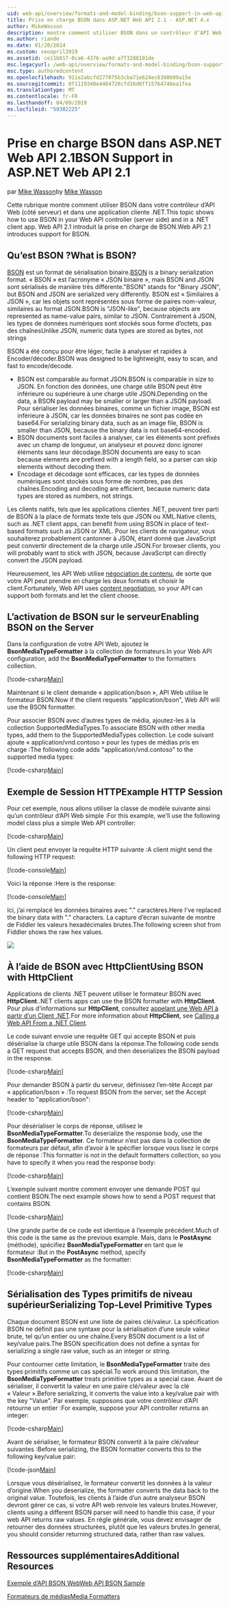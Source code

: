 ```yaml
---
uid: web-api/overview/formats-and-model-binding/bson-support-in-web-api-21
title: Prise en charge BSON dans ASP.NET Web API 2.1 - ASP.NET 4.x
author: MikeWasson
description: montre comment utiliser BSON dans un contrôleur d’API Web (côté serveur) et dans une application cliente .NET pour ASP.NET 4.x.
ms.author: riande
ms.date: 01/20/2014
ms.custom: seoapril2019
ms.assetid: ce11b017-0ca6-4376-aa9d-a7f3288101de
msc.legacyurl: /web-api/overview/formats-and-model-binding/bson-support-in-web-api-21
msc.type: authoredcontent
ms.openlocfilehash: 911e2abcfd277075b3cba71e624ec6390b99a15e
ms.sourcegitcommit: 0f1119340e4464720cfd16d0ff15764746ea1fea
ms.translationtype: MT
ms.contentlocale: fr-FR
ms.lasthandoff: 04/09/2019
ms.locfileid: "59382225"
---
```

# <a name="bson-support-in-aspnet-web-api-21"></a><span data-ttu-id="2a63d-103">Prise en charge BSON dans ASP.NET Web API 2.1</span><span class="sxs-lookup"><span data-stu-id="2a63d-103">BSON Support in ASP.NET Web API 2.1</span></span>

<span data-ttu-id="2a63d-104">par [Mike Wasson](https://github.com/MikeWasson)</span><span class="sxs-lookup"><span data-stu-id="2a63d-104">by [Mike Wasson](https://github.com/MikeWasson)</span></span>

<span data-ttu-id="2a63d-105">Cette rubrique montre comment utiliser BSON dans votre contrôleur d’API Web (côté serveur) et dans une application cliente .NET.</span><span class="sxs-lookup"><span data-stu-id="2a63d-105">This topic shows how to use BSON in your Web API controller (server side) and in a .NET client app.</span></span> <span data-ttu-id="2a63d-106">Web API 2.1 introduit la prise en charge de BSON.</span><span class="sxs-lookup"><span data-stu-id="2a63d-106">Web API 2.1 introduces support for BSON.</span></span> 

## <a name="what-is-bson"></a><span data-ttu-id="2a63d-107">Qu’est BSON ?</span><span class="sxs-lookup"><span data-stu-id="2a63d-107">What is BSON?</span></span>

<span data-ttu-id="2a63d-108">[BSON](http://bsonspec.org/) est un format de sérialisation binaire.</span><span class="sxs-lookup"><span data-stu-id="2a63d-108">[BSON](http://bsonspec.org/) is a binary serialization format.</span></span> <span data-ttu-id="2a63d-109">« BSON » est l’acronyme « JSON binaire », mais BSON and JSON sont sérialisés de manière très différente.</span><span class="sxs-lookup"><span data-stu-id="2a63d-109">"BSON" stands for "Binary JSON", but BSON and JSON are serialized very differently.</span></span> <span data-ttu-id="2a63d-110">BSON est « Similaires à JSON », car les objets sont représentés sous forme de paires nom-valeur, similaires au format JSON.</span><span class="sxs-lookup"><span data-stu-id="2a63d-110">BSON is "JSON-like", because objects are represented as name-value pairs, similar to JSON.</span></span> <span data-ttu-id="2a63d-111">Contrairement à JSON, les types de données numériques sont stockés sous forme d’octets, pas des chaînes</span><span class="sxs-lookup"><span data-stu-id="2a63d-111">Unlike JSON, numeric data types are stored as bytes, not strings</span></span>

<span data-ttu-id="2a63d-112">BSON a été conçu pour être léger, facile à analyser et rapides à Encoder/décoder.</span><span class="sxs-lookup"><span data-stu-id="2a63d-112">BSON was designed to be lightweight, easy to scan, and fast to encode/decode.</span></span>

- <span data-ttu-id="2a63d-113">BSON est comparable au format JSON.</span><span class="sxs-lookup"><span data-stu-id="2a63d-113">BSON is comparable in size to JSON.</span></span> <span data-ttu-id="2a63d-114">En fonction des données, une charge utile BSON peut être inférieure ou supérieure à une charge utile JSON.</span><span class="sxs-lookup"><span data-stu-id="2a63d-114">Depending on the data, a BSON payload may be smaller or larger than a JSON payload.</span></span> <span data-ttu-id="2a63d-115">Pour sérialiser les données binaires, comme un fichier image, BSON est inférieure à JSON, car les données binaires ne sont pas codée en base64.</span><span class="sxs-lookup"><span data-stu-id="2a63d-115">For serializing binary data, such as an image file, BSON is smaller than JSON, because the binary data is not base64-encoded.</span></span>
- <span data-ttu-id="2a63d-116">BSON documents sont faciles à analyser, car les éléments sont préfixés avec un champ de longueur, un analyseur et pouvez donc ignorer éléments sans leur décodage.</span><span class="sxs-lookup"><span data-stu-id="2a63d-116">BSON documents are easy to scan because elements are prefixed with a length field, so a parser can skip elements without decoding them.</span></span>
- <span data-ttu-id="2a63d-117">Encodage et décodage sont efficaces, car les types de données numériques sont stockés sous forme de nombres, pas des chaînes.</span><span class="sxs-lookup"><span data-stu-id="2a63d-117">Encoding and decoding are efficient, because numeric data types are stored as numbers, not strings.</span></span>

<span data-ttu-id="2a63d-118">Les clients natifs, tels que les applications clientes .NET, peuvent tirer parti de BSON à la place de formats texte tels que JSON ou XML.</span><span class="sxs-lookup"><span data-stu-id="2a63d-118">Native clients, such as .NET client apps, can benefit from using BSON in place of text-based formats such as JSON or XML.</span></span> <span data-ttu-id="2a63d-119">Pour les clients de navigateur, vous souhaiterez probablement cantonner à JSON, étant donné que JavaScript peut convertir directement de la charge utile JSON.</span><span class="sxs-lookup"><span data-stu-id="2a63d-119">For browser clients, you will probably want to stick with JSON, because JavaScript can directly convert the JSON payload.</span></span>

<span data-ttu-id="2a63d-120">Heureusement, les API Web utilise [négociation de contenu](content-negotiation.md), de sorte que votre API peut prendre en charge les deux formats et choisir le client.</span><span class="sxs-lookup"><span data-stu-id="2a63d-120">Fortunately, Web API uses [content negotiation](content-negotiation.md), so your API can support both formats and let the client choose.</span></span>

## <a name="enabling-bson-on-the-server"></a><span data-ttu-id="2a63d-121">L’activation de BSON sur le serveur</span><span class="sxs-lookup"><span data-stu-id="2a63d-121">Enabling BSON on the Server</span></span>

<span data-ttu-id="2a63d-122">Dans la configuration de votre API Web, ajoutez le **BsonMediaTypeFormatter** à la collection de formateurs.</span><span class="sxs-lookup"><span data-stu-id="2a63d-122">In your Web API configuration, add the **BsonMediaTypeFormatter** to the formatters collection.</span></span>

[!code-csharp[Main](bson-support-in-web-api-21/samples/sample1.cs)]

<span data-ttu-id="2a63d-123">Maintenant si le client demande « application/bson », API Web utilise le formateur BSON.</span><span class="sxs-lookup"><span data-stu-id="2a63d-123">Now if the client requests "application/bson", Web API will use the BSON formatter.</span></span>

<span data-ttu-id="2a63d-124">Pour associer BSON avec d’autres types de média, ajoutez-les à la collection SupportedMediaTypes.</span><span class="sxs-lookup"><span data-stu-id="2a63d-124">To associate BSON with other media types, add them to the SupportedMediaTypes collection.</span></span> <span data-ttu-id="2a63d-125">Le code suivant ajoute « application/vnd.contoso » pour les types de médias pris en charge :</span><span class="sxs-lookup"><span data-stu-id="2a63d-125">The following code adds "application/vnd.contoso" to the supported media types:</span></span>

[!code-csharp[Main](bson-support-in-web-api-21/samples/sample2.cs)]

## <a name="example-http-session"></a><span data-ttu-id="2a63d-126">Exemple de Session HTTP</span><span class="sxs-lookup"><span data-stu-id="2a63d-126">Example HTTP Session</span></span>

<span data-ttu-id="2a63d-127">Pour cet exemple, nous allons utiliser la classe de modèle suivante ainsi qu’un contrôleur d’API Web simple :</span><span class="sxs-lookup"><span data-stu-id="2a63d-127">For this example, we'll use the following model class plus a simple Web API controller:</span></span>

[!code-csharp[Main](bson-support-in-web-api-21/samples/sample3.cs)]

<span data-ttu-id="2a63d-128">Un client peut envoyer la requête HTTP suivante :</span><span class="sxs-lookup"><span data-stu-id="2a63d-128">A client might send the following HTTP request:</span></span>

[!code-console[Main](bson-support-in-web-api-21/samples/sample4.cmd)]

<span data-ttu-id="2a63d-129">Voici la réponse :</span><span class="sxs-lookup"><span data-stu-id="2a63d-129">Here is the response:</span></span>

[!code-console[Main](bson-support-in-web-api-21/samples/sample5.cmd)]

<span data-ttu-id="2a63d-130">Ici, j’ai remplacé les données binaires avec &quot;.&quot; caractères.</span><span class="sxs-lookup"><span data-stu-id="2a63d-130">Here I've replaced the binary data with &quot;.&quot; characters.</span></span> <span data-ttu-id="2a63d-131">La capture d’écran suivante de montre de Fiddler les valeurs hexadécimales brutes.</span><span class="sxs-lookup"><span data-stu-id="2a63d-131">The following screen shot from Fiddler shows the raw hex values.</span></span>

[![](bson-support-in-web-api-21/_static/image2.png)](bson-support-in-web-api-21/_static/image1.png)

## <a name="using-bson-with-httpclient"></a><span data-ttu-id="2a63d-132">À l’aide de BSON avec HttpClient</span><span class="sxs-lookup"><span data-stu-id="2a63d-132">Using BSON with HttpClient</span></span>

<span data-ttu-id="2a63d-133">Applications de clients .NET peuvent utiliser le formateur BSON avec **HttpClient**.</span><span class="sxs-lookup"><span data-stu-id="2a63d-133">.NET clients apps can use the BSON formatter with **HttpClient**.</span></span> <span data-ttu-id="2a63d-134">Pour plus d’informations sur **HttpClient**, consultez [appelant une Web API à partir d’un Client .NET](../advanced/calling-a-web-api-from-a-net-client.md).</span><span class="sxs-lookup"><span data-stu-id="2a63d-134">For more information about **HttpClient**, see [Calling a Web API From a .NET Client](../advanced/calling-a-web-api-from-a-net-client.md).</span></span>

<span data-ttu-id="2a63d-135">Le code suivant envoie une requête GET qui accepte BSON et puis désérialise la charge utile BSON dans la réponse.</span><span class="sxs-lookup"><span data-stu-id="2a63d-135">The following code sends a GET request that accepts BSON, and then deserializes the BSON payload in the response.</span></span>

[!code-csharp[Main](bson-support-in-web-api-21/samples/sample6.cs)]

<span data-ttu-id="2a63d-136">Pour demander BSON à partir du serveur, définissez l’en-tête Accept par « application/bson » :</span><span class="sxs-lookup"><span data-stu-id="2a63d-136">To request BSON from the server, set the Accept header to "application/bson":</span></span>

[!code-csharp[Main](bson-support-in-web-api-21/samples/sample7.cs)]

<span data-ttu-id="2a63d-137">Pour désérialiser le corps de réponse, utilisez le **BsonMediaTypeFormatter**.</span><span class="sxs-lookup"><span data-stu-id="2a63d-137">To deserialize the response body, use the **BsonMediaTypeFormatter**.</span></span> <span data-ttu-id="2a63d-138">Ce formateur n’est pas dans la collection de formateurs par défaut, afin d’avoir à le spécifier lorsque vous lisez le corps de réponse :</span><span class="sxs-lookup"><span data-stu-id="2a63d-138">This formatter is not in the default formatters collection, so you have to specify it when you read the response body:</span></span>

[!code-csharp[Main](bson-support-in-web-api-21/samples/sample8.cs)]

<span data-ttu-id="2a63d-139">L’exemple suivant montre comment envoyer une demande POST qui contient BSON.</span><span class="sxs-lookup"><span data-stu-id="2a63d-139">The next example shows how to send a POST request that contains BSON.</span></span>

[!code-csharp[Main](bson-support-in-web-api-21/samples/sample9.cs)]

<span data-ttu-id="2a63d-140">Une grande partie de ce code est identique à l’exemple précédent.</span><span class="sxs-lookup"><span data-stu-id="2a63d-140">Much of this code is the same as the previous example.</span></span> <span data-ttu-id="2a63d-141">Mais, dans le **PostAsync** (méthode), spécifiez **BsonMediaTypeFormatter** en tant que le formateur :</span><span class="sxs-lookup"><span data-stu-id="2a63d-141">But in the **PostAsync** method, specify **BsonMediaTypeFormatter** as the formatter:</span></span>

[!code-csharp[Main](bson-support-in-web-api-21/samples/sample10.cs)]

## <a name="serializing-top-level-primitive-types"></a><span data-ttu-id="2a63d-142">Sérialisation des Types primitifs de niveau supérieur</span><span class="sxs-lookup"><span data-stu-id="2a63d-142">Serializing Top-Level Primitive Types</span></span>

<span data-ttu-id="2a63d-143">Chaque document BSON est une liste de paires clé/valeur. La spécification BSON ne définit pas une syntaxe pour la sérialisation d’une seule valeur brute, tel qu’un entier ou une chaîne.</span><span class="sxs-lookup"><span data-stu-id="2a63d-143">Every BSON document is a list of key/value pairs.The BSON specification does not define a syntax for serializing a single raw value, such as an integer or string.</span></span>

<span data-ttu-id="2a63d-144">Pour contourner cette limitation, le **BsonMediaTypeFormatter** traite des types primitifs comme un cas spécial.</span><span class="sxs-lookup"><span data-stu-id="2a63d-144">To work around this limitation, the **BsonMediaTypeFormatter** treats primitive types as a special case.</span></span> <span data-ttu-id="2a63d-145">Avant de sérialiser, il convertit la valeur en une paire clé/valeur avec la clé « Valeur ».</span><span class="sxs-lookup"><span data-stu-id="2a63d-145">Before serializing, it converts the value into a key/value pair with the key "Value".</span></span> <span data-ttu-id="2a63d-146">Par exemple, supposons que votre contrôleur d’API retourne un entier :</span><span class="sxs-lookup"><span data-stu-id="2a63d-146">For example, suppose your API controller returns an integer:</span></span>

[!code-csharp[Main](bson-support-in-web-api-21/samples/sample11.cs)]

<span data-ttu-id="2a63d-147">Avant de sérialiser, le formateur BSON convertit à la paire clé/valeur suivantes :</span><span class="sxs-lookup"><span data-stu-id="2a63d-147">Before serializing, the BSON formatter converts this to the following key/value pair:</span></span>

[!code-json[Main](bson-support-in-web-api-21/samples/sample12.json)]

<span data-ttu-id="2a63d-148">Lorsque vous désérialisez, le formateur convertit les données à la valeur d’origine.</span><span class="sxs-lookup"><span data-stu-id="2a63d-148">When you deserialize, the formatter converts the data back to the original value.</span></span> <span data-ttu-id="2a63d-149">Toutefois, les clients à l’aide d’un autre analyseur BSON devront gérer ce cas, si votre API web renvoie les valeurs brutes.</span><span class="sxs-lookup"><span data-stu-id="2a63d-149">However, clients using a different BSON parser will need to handle this case, if your web API returns raw values.</span></span> <span data-ttu-id="2a63d-150">En règle générale, vous devez envisager de retourner des données structurées, plutôt que les valeurs brutes.</span><span class="sxs-lookup"><span data-stu-id="2a63d-150">In general, you should consider returning structured data, rather than raw values.</span></span>

## <a name="additional-resources"></a><span data-ttu-id="2a63d-151">Ressources supplémentaires</span><span class="sxs-lookup"><span data-stu-id="2a63d-151">Additional Resources</span></span>

[<span data-ttu-id="2a63d-152">Exemple d’API BSON Web</span><span class="sxs-lookup"><span data-stu-id="2a63d-152">Web API BSON Sample</span></span>](https://aspnet.codeplex.com/SourceControl/latest#Samples/WebApi/BSONSample/)

[<span data-ttu-id="2a63d-153">Formateurs de médias</span><span class="sxs-lookup"><span data-stu-id="2a63d-153">Media Formatters</span></span>](media-formatters.md)
